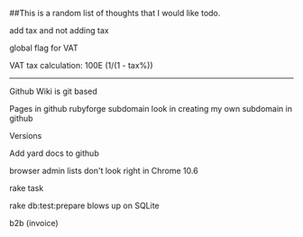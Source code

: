 ##This is a random list of thoughts that I would like todo.

add tax and not adding tax

global flag for VAT

VAT tax calculation:
100E (1/(1 - tax%))

---------

Github Wiki is git based

Pages in github
rubyforge subdomain
look in creating my own subdomain in github

Versions

Add yard docs to github

browser admin lists don't look right in Chrome 10.6

rake task

rake db:test:prepare  blows up on SQLite

b2b  (invoice)